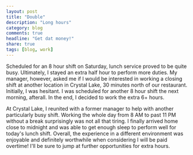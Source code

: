 ```yaml
---
layout: post
title: "Double"
description: "Long hours"
category: blog
comments: true
headline: "Get dat money!"
share: true
tags: [blog, work]
---
```

Scheduled for an 8 hour shift on Saturday, lunch service proved to be quite busy.  Ultimately, I stayed an extra half hour to perform more duties.  My manager, however, asked me if I would be interested in working a closing shift at another location in Crystal Lake, 30 minutes north of our restaurant.  Initially, I was hesitant.  I was scheduled for another 8 hour shift the next morning, afterall.  In the end, I decided to work the extra 6+ hours.

At Crystal Lake, I reunited with a former manager to help with another particularly busy shift.  Working the whole day from 8 AM  to past 11 PM without a break surprisingly was not all that tiring.  I finally arrived home close to midnight and was able to get enough sleep to perform well for today's lunch shift.  Overall, the experience in a different environment was enjoyable and definitely worthwhile when considering I will be paid overtime!  I'll be sure to jump at further opportunities for extra hours.
